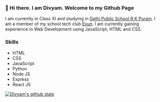 ### 👋 Hi there. I am Divyam. Welcome to my Github Page

I am currently in Class XI and studying in [Delhi Public School R.K Puram](dpsrkp.net).
I am a member of my school tech club [Exun](https://exunclan.com).
I am currently gaining experience in Web Development using JavaScript, HTML and CSS.

### Skills

- HTML
- CSS
- JavaScript
- Python
- Node JS
- Express
- React JS

[![Divyam's github stats](https://github-readme-stats.vercel.app/api?username=divyamprusty)](https://github.com/divyamprusty/github-readme-stats)
